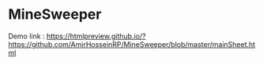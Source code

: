# MineSweeper
Demo link : https://htmlpreview.github.io/?https://github.com/AmirHosseinRP/MineSweeper/blob/master/mainSheet.html
